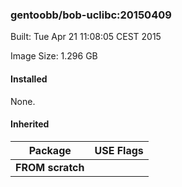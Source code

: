 ### gentoobb/bob-uclibc:20150409
Built: Tue Apr 21 11:08:05 CEST 2015

Image Size: 1.296 GB
#### Installed
None.
#### Inherited
Package | USE Flags
--------|----------
**FROM scratch** |
